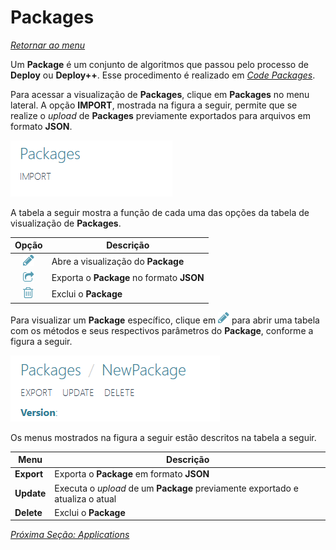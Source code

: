 # Packages

*[Retornar ao menu](menu.md)*

Um **Package** é um conjunto de algoritmos que passou pelo processo de **Deploy** ou **Deploy++**. Esse procedimento é realizado em *[Code Packages](EPMProcessorCodePackages.md)*.

Para acessar a visualização de **Packages**, clique em **Packages** no menu lateral. A opção **IMPORT**, mostrada na figura a seguir, permite que se realize o *upload* de **Packages** previamente exportados para arquivos em formato **JSON**.

![imagem package import](./images/packages_import.PNG "Opção Import")

A tabela a seguir mostra a função de cada uma das opções da tabela de visualização de **Packages**.

|Opção|Descrição|
|:---:|---|
|![pencil icon](./images/fa_pencil_icon_18.PNG "Visualizar")|Abre a visualização do **Package**|
|![share icon](./images/fa_sharesquare_icon_18.png "Exportar")|Exporta o **Package** no formato **JSON**|
|![trash icon](./images/fa_trash_icon_18.png "Excluir")|Exclui o **Package**|

Para visualizar um **Package** específico, clique em ![pencil icon](./images/fa_pencil_icon_18.PNG "Visualizar") para abrir uma tabela com os métodos e seus respectivos parâmetros do **Package**, conforme a figura a seguir.

![imagem menu package](./images/pacckages_menu_package.PNG "Opções para Packages")

Os menus mostrados na figura a seguir estão descritos na tabela a seguir.

|Menu|Descrição|
|---|---|
|**Export**|Exporta o **Package** em formato **JSON**|
|**Update**|Executa o *upload* de um **Package** previamente exportado e atualiza o atual|
|**Delete**|Exclui o **Package**|

*[Próxima Seção: Applications](EPMProcessorApplications.md)*
